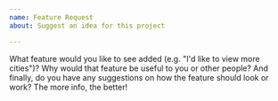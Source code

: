 ```yaml
---
name: Feature Request
about: Suggest an idea for this project

---
```


What feature would you like to see added (e.g. "I'd like to view more cities")? Why would that feature be useful to you or other people? And finally, do you have any suggestions on how the feature should look or work? The more info, the better!
